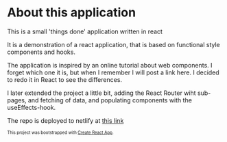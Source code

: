 # About this application

This is a small 'things done' application written in react

It is a demonstration of a react application, that is based on functional style components and hooks.

The application is inspired by an online tutorial about web components. I forget which one it is, but when I remember I will post a link here. I decided to redo it in React to see the differences.

I later extended the project a little bit, adding the React Router wiht sub-pages, and fetching of data, and populating components with the useEffects-hook.

The repo is deployed to netlify at [this link](https://nestrac-react-app.netlify.com)

<sub><sup>This project was bootstrapped with [Create React App](https://github.com/facebook/create-react-app).</sup></sub>